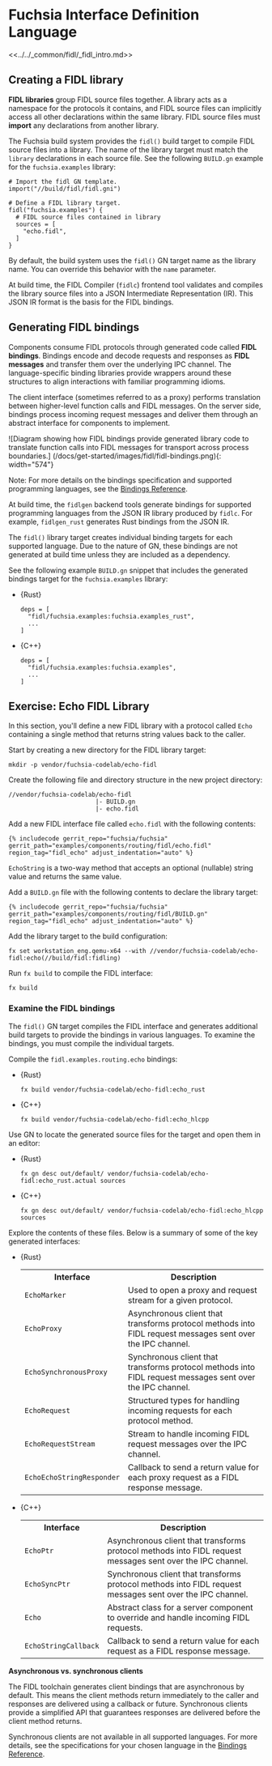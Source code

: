 # Fuchsia Interface Definition Language

<<../../_common/fidl/_fidl_intro.md>>

## Creating a FIDL library

**FIDL libraries** group FIDL source files together. A library acts as a
namespace for the protocols it contains, and FIDL source files can implicitly
access all other declarations within the same library. FIDL source files must
**import** any declarations from another library.

The Fuchsia build system provides the `fidl()` build target to compile FIDL
source files into a library. The name of the library target must match the
`library` declarations in each source file. See the following `BUILD.gn` example
for the `fuchsia.examples` library:

```gn
# Import the fidl GN template.
import("//build/fidl/fidl.gni")

# Define a FIDL library target.
fidl("fuchsia.examples") {
  # FIDL source files contained in library
  sources = [
    "echo.fidl",
  ]
}
```

<aside class="key-point">
By default, the build system uses the <code>fidl()</code> GN target name as the
library name. You can override this behavior with the <code>name</code>
parameter.
</aside>

At build time, the FIDL Compiler (`fidlc`) frontend tool validates and compiles
the library source files into a JSON Intermediate Representation (IR). This JSON
IR format is the basis for the FIDL bindings.

## Generating FIDL bindings

Components consume FIDL protocols through generated code called
**FIDL bindings**. Bindings encode and decode requests and responses as
**FIDL messages** and transfer them over the underlying IPC channel. The
language-specific binding libraries provide wrappers around these structures to
align interactions with familiar programming idioms.

The client interface (sometimes referred to as a proxy) performs translation
between higher-level function calls and FIDL messages. On the server side,
bindings process incoming request messages and deliver them through an abstract
interface for components to implement.

![Diagram showing how FIDL bindings provide generated library code to translate
function calls into FIDL messages for transport across process boundaries.]
(/docs/get-started/images/fidl/fidl-bindings.png){: width="574"}


Note: For more details on the bindings specification and supported programming
languages, see the [Bindings Reference](/docs/reference/fidl/bindings/overview.md).

At build time, the `fidlgen` backend tools generate bindings for supported
programming languages from the JSON IR library produced by `fidlc`. For example,
`fidlgen_rust` generates Rust bindings from the JSON IR.

The `fidl()` library target creates individual binding targets for each
supported language. Due to the nature of GN, these bindings are not generated
at build time unless they are included as a dependency.

See the following example `BUILD.gn` snippet that includes the generated
bindings target for the `fuchsia.examples` library:

* {Rust}

  ```gn
  deps = [
    "fidl/fuchsia.examples:fuchsia.examples_rust",
    ...
  ]
  ```

* {C++}

  ```gn
  deps = [
    "fidl/fuchsia.examples:fuchsia.examples",
    ...
  ]
  ```

## Exercise: Echo FIDL Library

In this section, you'll define a new FIDL library with a protocol called
`Echo` containing a single method that returns string values back to the
caller.

Start by creating a new directory for the FIDL library target:

```posix-terminal
mkdir -p vendor/fuchsia-codelab/echo-fidl
```

Create the following file and directory structure in the new project directory:

```none {:.devsite-disable-click-to-copy}
//vendor/fuchsia-codelab/echo-fidl
                        |- BUILD.gn
                        |- echo.fidl
```

Add a new FIDL interface file called `echo.fidl` with the following contents:

```fidl
{% includecode gerrit_repo="fuchsia/fuchsia" gerrit_path="examples/components/routing/fidl/echo.fidl" region_tag="fidl_echo" adjust_indentation="auto" %}
```

`EchoString` is a two-way method that accepts an optional (nullable) string
value and returns the same value.

Add a `BUILD.gn` file with the following contents to declare the library target:

```gn
{% includecode gerrit_repo="fuchsia/fuchsia" gerrit_path="examples/components/routing/fidl/BUILD.gn" region_tag="fidl_echo" adjust_indentation="auto" %}
```

Add the library target to the build configuration:

<!-- TODO(fxbug.dev/108355): Update this when fidl_toolchain is removed. -->

```posix-terminal
fx set workstation_eng.qemu-x64 --with //vendor/fuchsia-codelab/echo-fidl:echo(//build/fidl:fidling)
```

Run `fx build` to compile the FIDL interface:

```posix-terminal
fx build
```

### Examine the FIDL bindings

The `fidl()` GN target compiles the FIDL interface and generates additional
build targets to provide the bindings in various languages. To examine the
bindings, you must compile the individual targets.

Compile the `fidl.examples.routing.echo` bindings:

* {Rust}

  ```posix-terminal
  fx build vendor/fuchsia-codelab/echo-fidl:echo_rust
  ```

* {C++}

  ```posix-terminal
  fx build vendor/fuchsia-codelab/echo-fidl:echo_hlcpp
  ```

Use GN to locate the generated source files for the target and open them in an
editor:

* {Rust}

  ```posix-terminal
  fx gn desc out/default/ vendor/fuchsia-codelab/echo-fidl:echo_rust.actual sources
  ```

* {C++}

  ```posix-terminal
  fx gn desc out/default/ vendor/fuchsia-codelab/echo-fidl:echo_hlcpp sources
  ```

Explore the contents of these files. Below is a summary of some of the key
generated interfaces:

* {Rust}

  <table>
    <tr>
    <th><strong>Interface</strong>
    </th>
    <th><strong>Description</strong>
    </th>
    </tr>
    <tr>
    <td><code>EchoMarker</code>
    </td>
    <td>Used to open a proxy and request stream for a given protocol.
    </td>
    </tr>
    <tr>
    <td><code>EchoProxy</code>
    </td>
    <td>
      Asynchronous client that transforms protocol methods into FIDL request
      messages sent over the IPC channel.
    </td>
    </tr>
    <tr>
    <td><code>EchoSynchronousProxy</code>
    </td>
    <td>
      Synchronous client that transforms protocol methods into FIDL request
      messages sent over the IPC channel.
    </td>
    </tr>
    <tr>
    <td><code>EchoRequest</code>
    </td>
    <td>
      Structured types for handling incoming requests for each protocol method.
    </td>
    </tr>
    <tr>
    <td><code>EchoRequestStream</code>
    </td>
    <td>
      Stream to handle incoming FIDL request messages over the IPC channel.
    </td>
    </tr>
    <tr>
    <td><code>EchoEchoStringResponder</code>
    </td>
    <td>
      Callback to send a return value for each proxy request as a FIDL response
      message.
    </td>
    </tr>
  </table>

* {C++}

  <table>
    <tr>
    <th><strong>Interface</strong>
    </th>
    <th><strong>Description</strong>
    </th>
    </tr>
    <tr>
    <td><code>EchoPtr</code>
    </td>
    <td>
      Asynchronous client that transforms protocol methods into FIDL request
      messages sent over the IPC channel.
    </td>
    </tr>
    <tr>
    <td><code>EchoSyncPtr</code>
    </td>
    <td>
      Synchronous client that transforms protocol methods into FIDL request
      messages sent over the IPC channel.
    </td>
    </tr>
    <tr>
    <td><code>Echo</code>
    </td>
    <td>
      Abstract class for a server component to override and handle incoming FIDL
      requests.
    </td>
    </tr>
    <tr>
    <td><code>EchoStringCallback</code>
    </td>
    <td>
      Callback to send a return value for each request as a FIDL response
      message.
    </td>
    </tr>
  </table>

<aside class="key-point">
<b>Asynchronous vs. synchronous clients</b>
<p>The FIDL toolchain generates client bindings that are asynchronous by default.
This means the client methods return immediately to the caller and responses
are delivered using a callback or future. Synchronous clients provide a
simplified API that guarantees responses are delivered before the client
method returns.</p>

<p>Synchronous clients are not available in all supported languages. For more
details, see the specifications for your chosen language in the
<a href="/docs/reference/fidl/bindings/overview">Bindings Reference</a>.</d>
</aside>
